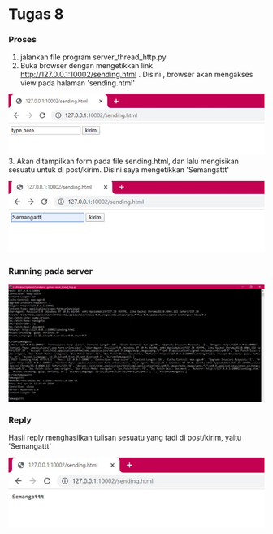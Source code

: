 # Tugas 8

### Proses
1. jalankan file program server_thread_http.py
2. Buka browser dengan mengetikkan link http://127.0.0.1:10002/sending.html .
   Disini , browser akan mengakses view pada halaman 'sending.html' <br>
   
![1](https://github.com/chanzm/PROGJAR_05111740000115/blob/master/tugas8/SS/tampilanawal.jpg)
3. Akan ditampilkan form pada file sending.html, dan lalu mengisikan sesuatu untuk di post/kirim. Disini saya mengetikkan 'Semangattt' <br>

![2](https://github.com/chanzm/PROGJAR_05111740000115/blob/master/tugas8/SS/isisform.jpg)

### Running pada server
![3](https://github.com/chanzm/PROGJAR_05111740000115/blob/master/tugas8/SS/running.jpg)

### Reply
Hasil reply menghasilkan tulisan sesuatu yang tadi di post/kirim, yaitu 'Semangattt' <br>

![4](https://github.com/chanzm/PROGJAR_05111740000115/blob/master/tugas8/SS/reply.jpg)
